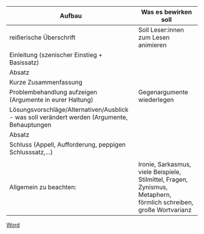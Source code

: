 | Aufbau                                                                                       | Was es bewirken soll                                                                                               |
| -------------------------------------------------------------------------------------------- | ------------------------------------------------------------------------------------------------------------------ |
| reißerische Überschrift                                                                      | Soll Leser:innen zum Lesen animieren                                                                               |
| Einleitung (szenischer Einstieg + Basissatz)                                                 |                                                                                                                    |
| Absatz                                                                                       |                                                                                                                    |
| Kurze Zusammenfassung                                                                        |                                                                                                                    |
| Problembehandlung aufzeigen (Argumente in eurer Haltung)                                     | Gegenargumente wiederlegen                                                                                         |
| Lösungsvorschläge/Alternativen/Ausblick - was soll verändert werden (Argumente, Behauptungen |                                                                                                                    |
| Absatz                                                                                       |                                                                                                                    |
| Schluss (Appell, Aufforderung, peppigen Schlusssatz,...)                                     |                                                                                                                    |
|                                                                                              |                                                                                                                    |
| Allgemein zu beachten:                                                                       | Ironie, Sarkasmus, viele Beispiele, Stilmittel, Fragen, Zynismus, Metaphern, förmlich schreiben, große Wortvarianz | 

[Word](ExtraFiles/Kommentar.docx)